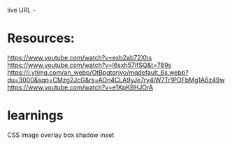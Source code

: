 live URL - 

# Resources:
https://www.youtube.com/watch?v=exb2ab72Xhs
https://www.youtube.com/watch?v=l6sxh57ifSQ&t=789s
https://i.ytimg.com/an_webp/OtBpgtqrjyo/mqdefault_6s.webp?du=3000&sqp=CMzg2JcG&rs=AOn4CLA9yJe7ry4iW7Tr1POFbMg1A6z49w
https://www.youtube.com/watch?v=e1KpKBHJOrA

# learnings
CSS image overlay
box shadow
inset

